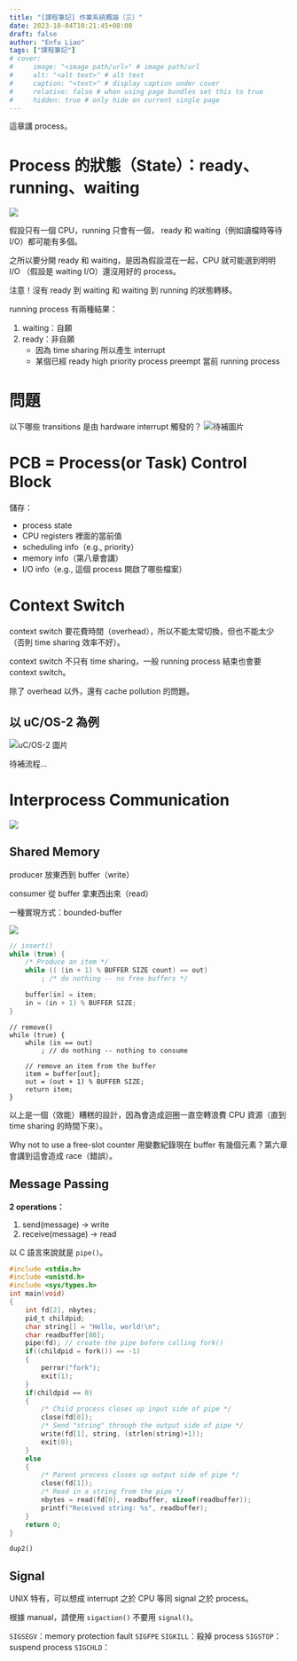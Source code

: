 ```yaml
---
title: "[課程筆記] 作業系統概論（三）"
date: 2023-10-04T10:21:45+08:00
draft: false
author: "Enfu Liao"
tags: ["課程筆記"]
# cover:
#     image: "<image path/url>" # image path/url
#     alt: "<alt text>" # alt text
#     caption: "<text>" # display caption under cover
#     relative: false # when using page bundles set this to true
#     hidden: true # only hide on current single page
---
```


這章講 process。

# Process 的狀態（State）：ready、running、waiting
![](./Screenshot%20from%202023-10-05%2015-11-16.png)

假設只有一個 CPU，running 只會有一個， ready 和 waiting（例如讀檔時等待 I/O）都可能有多個。

之所以要分開 ready 和 waiting，是因為假設混在一起，CPU 就可能選到明明 I/O （假設是 waiting I/O）還沒用好的 process。

注意！沒有 ready 到 waiting 和 waiting 到 running 的狀態轉移。

running process 有兩種結果：
1. waiting：自願
2. ready：非自願
    - 因為 time sharing 所以產生 interrupt
    - 某個已經 ready high priority process preempt 當前 running process

# 問題
以下哪些 transitions 是由 hardware interrupt 觸發的？
![待補圖片]()


# PCB = Process(or Task) Control Block

儲存：
- process state
- CPU registers 裡面的當前值
- scheduling info（e.g., priority）
- memory info（第八章會講）
- I/O info（e.g., 這個 process 開啟了哪些檔案）


# Context Switch

context switch 要花費時間（overhead），所以不能太常切換，但也不能太少（否則 time sharing 效率不好）。

context switch 不只有 time sharing，一般 running process 結束也會要 context switch。

除了 overhead 以外，還有 cache pollution 的問題。

## 以 uC/OS-2 為例
![uC/OS-2 圖片]()

待補流程...




# Interprocess Communication

![](./Screenshot%20from%202023-10-04%2010-23-26.png)

## Shared Memory
producer 放東西到 buffer（write）

consumer 從 buffer 拿東西出來（read）

一種實現方式：bounded-buffer

![](./Screenshot%20from%202023-10-04%2010-27-39.png)


```c
// insert()
while (true) {
    /* Produce an item */
    while (( (in + 1) % BUFFER SIZE count) == out)
        ; /* do nothing -- no free buffers */

    buffer[in] = item;
    in = (in + 1) % BUFFER SIZE;
}
```

```
// remove()
while (true) {
    while (in == out)
        ; // do nothing -- nothing to consume

    // remove an item from the buffer
    item = buffer[out];
    out = (out + 1) % BUFFER SIZE;
    return item;
}
```

以上是一個（效能）糟糕的設計，因為會造成迴圈一直空轉浪費 CPU 資源（直到 time sharing 的時間下來）。

Why not to use a free-slot counter 用變數紀錄現在 buffer 有幾個元素？第六章會講到這會造成 race（錯誤）。


## Message Passing

**2 operations：**
1. send(message) -> write
2. receive(message) -> read

以 C 語言來說就是 `pipe()`。

```c
#include <stdio.h>
#include <unistd.h>
#include <sys/types.h>
int main(void)
{
    int fd[2], nbytes;
    pid_t childpid;
    char string[] = "Hello, world!\n";
    char readbuffer[80];
    pipe(fd); // create the pipe before calling fork()
    if((childpid = fork()) == -1)
    {
        perror("fork");
        exit(1);
    }
    if(childpid == 0)
    {
        /* Child process closes up input side of pipe */
        close(fd[0]);
        /* Send "string" through the output side of pipe */
        write(fd[1], string, (strlen(string)+1));
        exit(0);
    }
    else
    {
        /* Parent process closes up output side of pipe */
        close(fd[1]);
        /* Read in a string from the pipe */
        nbytes = read(fd[0], readbuffer, sizeof(readbuffer));
        printf("Received string: %s", readbuffer);
    }
    return 0;
}
```

`dup2()`

## Signal

UNIX 特有，可以想成 interrupt 之於 CPU 等同 signal 之於 process。

根據 manual，請使用 `sigaction()` 不要用 `signal()`。

`SIGSEGV`：memory protection fault
`SIGFPE`
`SIGKILL`：殺掉 process
`SIGSTOP`：suspend process
`SIGCHLD`：


